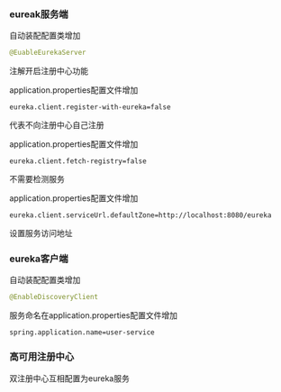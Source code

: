 ### eureak服务端

自动装配配置类增加

```java
@EuableEurekaServer
```

注解开启注册中心功能



application.properties配置文件增加

```
eureka.client.register-with-eureka=false
```

 代表不向注册中心自己注册



application.properties配置文件增加

```
eureka.client.fetch-registry=false
```

不需要检测服务



application.properties配置文件增加

```
eureka.client.serviceUrl.defaultZone=http://localhost:8080/eureka
```

设置服务访问地址



### eureka客户端

自动装配配置类增加

```java
@EnableDiscoveryClient
```



服务命名在application.properties配置文件增加

```
spring.application.name=user-service
```



### 高可用注册中心

双注册中心互相配置为eureka服务